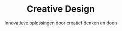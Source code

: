---
layout: tags.njk
title: Creative Design
subtitle: Innovatieve oplossingen door creatief denken en doen
headerImage: /images/showcases.jpg
tag: "Creative Design"
permalink: /tags/creative-design/
---